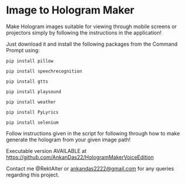 # Image to Hologram Maker

Make Hologram images suitable for viewing through mobile screens or projectors simply by following the instructions in the application!

Just download it and install the following packages from the Command Prompt using:

    pip install pillow

    pip install speechrecognition
    
    pip install gtts
    
    pip install playsound
    
    pip install weather
    
    pip install PyLyrics
    
    pip install selenium

Follow instructions given in the script for following through how to make generate the hologram from your given image path!

Executable version AVAILABLE at https://github.com/AnkanDas22/HologramMakerVoiceEdition

Contact me @RektAlter or ankandas2222@gmail.com for any queries regarding this project.

